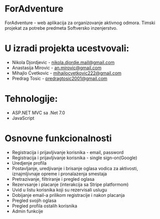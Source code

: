 # ForAdventure
ForAdventure - web aplikacija za organizovanje aktivnog odmora. Timski projekat za potrebe predmeta Softversko inzenjerstvo.

# U izradi projekta ucestvovali:
- Nikola Djordjevic - nikola.djordje.mail@gmail.com
- Anastasija Mirovic - an.mirovic@gmail.com
- Mihajlo Cvetkovic - mihajlocvetkovic222@gmail.com
- Predrag Tosic - predragtosic2001@gmail.com

# Tehnologije:
- ASP.NET MVC sa .Net 7.0
- JavaScript

# Osnovne funkcionalnosti
- Registracija i prijavljivanje korisnika - email, password
- Registracija i prijavljivanje korisnika - single sign-on(Google)
- Uredjenje profila
- Postavljanje, uredjivanje i brisanje oglasa vodica za aktivosti, iznajmljivnaje opreme i pronalazenja smestaja
- Pretrazivanje, filtriranje i pregled oglasa
- Rezervsanje i placanje (interakcija sa Stripe platformom)
- Uvid u listu korisnika koji su rezervisali uslugu
- Dobijanje email-a prilikom registracije i nakon placanja
- Pregled svojih oglasa
- Pregled profila ostalih korisnika
- Admin funkcije
